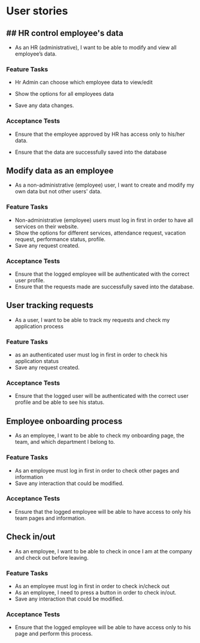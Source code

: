 # User stories

## ## HR control employee's data

- As an HR (administrative), I want to be able to modify and view all employee’s data.

### Feature Tasks

- Hr Admin can choose which employee data to view/edit

- Show the options for all employees data

- Save any data changes.

### Acceptance Tests

- Ensure that the employee approved by HR has access only to his/her data.

- Ensure that the data are successfully saved into the database

## Modify data as an employee

- As a non-administrative (employee) user, I want to create and modify my own data but not other users' data.

### Feature Tasks

- Non-administrative (employee) users must log in first in order to have all services on their website.
- Show the options for different services, attendance request, vacation request, performance status, profile.
- Save any request created.

### Acceptance Tests

- Ensure that the logged employee will be authenticated with the correct user profile.
- Ensure that the requests made are successfully saved into the database.

## User tracking requests

- As a user, I want to be able to track my requests and check my application process 

### Feature Tasks

- as an authenticated user must log in first in order to check his application status
- Save any request created.

### Acceptance Tests

- Ensure that the logged user will be authenticated with the correct user profile and be able to see his status.

## Employee onboarding process

- As an employee, I want to be able to check my onboarding page, the team, and which department I belong to.

### Feature Tasks

- As an employee must log in first in order to check other pages and information
- Save any interaction that could be modified. 

### Acceptance Tests

- Ensure that the logged employee will be able to have access to only his team pages and information.

## Check in/out

- As an employee, I want to be able to check in once I am at the company and check out before leaving.

### Feature Tasks

- As an employee must log in first in order to check in/check out
- As an employee, I need to press a button in order to check in/out.
-  Save any interaction that could be modified.

### Acceptance Tests

- Ensure that the logged employee will be able to have access only to his page and perform this process.
